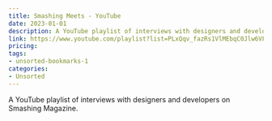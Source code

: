 ```yaml
---
title: Smashing Meets - YouTube
date: 2023-01-01
description: A YouTube playlist of interviews with designers and developers on Smashing Magazine.
link: https://www.youtube.com/playlist?list=PLxQqv_fazRs1VlMEbqC0Jlw6VFd97UpT2
pricing: 
tags: 
- unsorted-bookmarks-1 
categories: 
- Unsorted 
---
```


A YouTube playlist of interviews with designers and developers on Smashing Magazine.